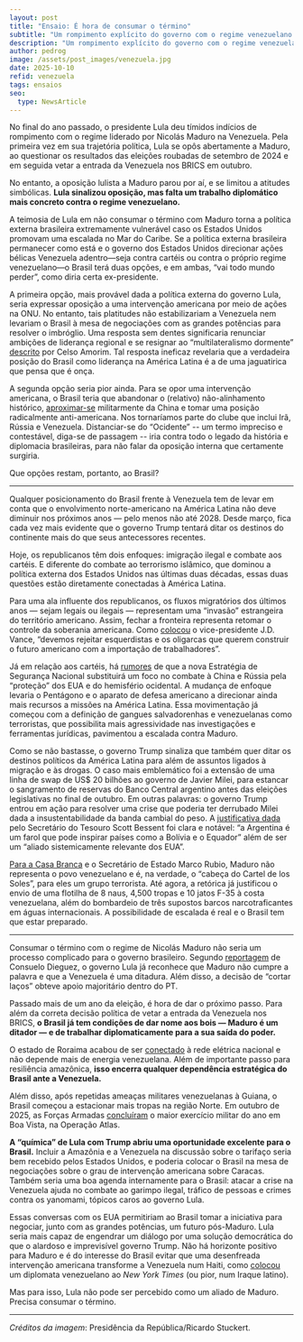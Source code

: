 ```yaml
---
layout: post
title: "Ensaio: É hora de consumar o término"
subtitle: "Um rompimento explícito do governo com o regime venezuelano evitaria uma crise futura perigosa"
description: "Um rompimento explícito do governo com o regime venezuelano evitaria uma crise futura perigosa"
author: pedrog
image: /assets/post_images/venezuela.jpg
date: 2025-10-10
refid: venezuela
tags: ensaios
seo:
  type: NewsArticle
---
```


No final do ano passado, o presidente Lula deu tímidos indícios de rompimento
com o regime liderado por Nicolás Maduro na Venezuela. Pela primeira vez em sua
trajetória política, Lula se opôs abertamente a Maduro, ao questionar os
resultados das eleições roubadas de setembro de 2024 e em seguida vetar a
entrada da Venezuela nos BRICS em outubro.

No entanto, a oposição lulista a Maduro parou por aí, e se limitou a atitudes
simbólicas. **Lula sinalizou oposição, mas falta um trabalho diplomático mais
concreto contra o regime venezuelano.**

A teimosia de Lula em não consumar o término com Maduro torna a política
externa brasileira extremamente vulnerável caso os Estados Unidos promovam uma
escalada no Mar do Caribe. Se a política externa brasileira permanecer como está e
o governo dos Estados Unidos direcionar ações bélicas Venezuela adentro—seja
contra cartéis ou contra o próprio regime venezuelano—o Brasil terá duas
opções, e em ambas, “vai todo mundo perder”, como diria certa ex-presidente.

A primeira opção, mais provável dada a política externa do governo Lula, seria
expressar oposição a uma intervenção americana por meio de ações na ONU. No
entanto, tais platitudes não estabilizariam a Venezuela nem levariam o Brasil à
mesa de negociações com as grandes potências para resolver o imbróglio. Uma
resposta sem dentes significaria renunciar ambições de liderança regional e se
resignar ao “multilateralismo dormente”
[descrito](https://www.globaltimes.cn/page/202509/1342966.shtml) por Celso
Amorim. Tal resposta ineficaz revelaria que a verdadeira posição do Brasil como
liderança na América Latina é a de uma jaguatirica que pensa que é onça.

A segunda opção seria pior ainda. Para se opor uma intervenção americana, o
Brasil teria que abandonar o (relativo) não-alinhamento histórico,
[aproximar-se](https://oglobo.globo.com/mundo/noticia/2025/09/04/celso-amorim-estamos-abertos-a-cooperacao-militar-com-a-china.ghtml)
militarmente da China e tomar uma posição radicalmente anti-americana. Nos
tornaríamos parte do clube que inclui Irã, Rússia e Venezuela. Distanciar-se do
“Ocidente” -- um termo impreciso e contestável, diga-se de passagem -- iria
contra todo o legado da história e diplomacia brasileiras, para não falar da
oposição interna que certamente surgiria.

Que opções restam, portanto, ao Brasil?

---

Qualquer posicionamento do Brasil frente à Venezuela tem de levar em conta que
o envolvimento norte-americano na América Latina não deve diminuir nos próximos
anos — pelo menos não até 2028. Desde março, fica cada vez mais evidente que o
governo Trump tentará ditar os destinos do continente mais do que seus
antecessores recentes.

Hoje, os republicanos têm dois enfoques: imigração ilegal e combate aos
cartéis. E diferente do combate ao terrorismo islâmico, que dominou a política
externa dos Estados Unidos nas últimas duas décadas, essas duas questões estão
diretamente conectadas à América Latina.

Para uma ala influente dos republicanos, os fluxos migratórios dos últimos anos
— sejam legais ou ilegais — representam uma “invasão” estrangeira do território
americano. Assim, fechar a fronteira representa retomar o controle da soberania
americana. Como [colocou](https://youtu.be/6mHrEx0pNIM?si=JTq5HXQwbBYLBekJ) o
vice-presidente J.D. Vance, “devemos rejeitar esquerdistas e os oligarcas que
querem construir o futuro americano com a importação de trabalhadores”.

Já em relação aos cartéis, há
[rumores](https://www.politico.com/news/2025/09/05/pentagon-national-defense-strategy-china-homeland-western-hemisphere-00546310)
de que a nova Estratégia de Segurança Nacional substituirá um foco no combate à
China e Rússia pela “proteção” dos EUA e do hemisfério ocidental. A mudança de
enfoque levaria o Pentágono e o aparato de defesa americano a direcionar ainda
mais recursos a missões na América Latina. Essa movimentação já começou com a
definição de gangues salvadorenhas e venezuelanas como terroristas, que
possibilita mais agressividade nas investigações e ferramentas jurídicas,
pavimentou a escalada contra Maduro.

Como se não bastasse, o governo Trump sinaliza que também quer ditar os
destinos políticos da América Latina para além de assuntos ligados à migração e
às drogas. O caso mais emblemático foi a extensão de uma linha de swap de US$
20 bilhões ao governo de Javier Milei, para estancar o sangramento de reservas
do Banco Central argentino antes das eleições legislativas no final de outubro.
Em outras palavras: o governo Trump entrou em ação para resolver uma crise que
poderia ter derrubado Milei dada a insustentabilidade da banda cambial do peso.
A [justificativa
dada](https://buenosairesherald.com/world/international-relations/scott-bessent-us-giving-argentina-a-swap-line-not-putting-money-in)
pelo Secretário do Tesouro Scott Bessent foi clara e notável: “a Argentina é um
farol que pode inspirar países como a Bolívia e o Equador” além de ser um
“aliado sistemicamente relevante dos EUA”.

[Para a Casa Branca](https://x.com/SecRubio/status/1949424526401692094) e o
Secretário de Estado Marco Rubio, Maduro não representa o povo venezuelano e é,
na verdade, o “cabeça do Cartel de los Soles”, para eles um grupo terrorista.
Até agora, a retórica já justificou o envio de uma flotilha de 8 naus, 4,500
tropas e 10 jatos F-35 à costa venezuelana, além do bombardeio de três supostos
barcos narcotraficantes em águas internacionais. A possibilidade de escalada é real e o Brasil tem que estar preparado.

---

Consumar o término com o regime de Nicolás Maduro não seria um processo
complicado para o governo brasileiro. Segundo
[reportagem](https://piaui.folha.uol.com.br/materia/como-o-governo-lula-mudou-de-rota-na-sua-relacao-com-nicolas-maduro/)
de Consuelo Dieguez, o governo Lula já reconhece que Maduro não cumpre a
palavra e que a Venezuela é uma ditadura. Além disso, a decisão de “cortar
laços” obteve apoio majoritário	 dentro do PT.

Passado mais de um ano da eleição, é hora de dar o próximo passo. Para além da
correta decisão política de vetar a entrada da Venezuela nos BRICS, **o Brasil
já tem condições de dar nome aos bois — Maduro é um ditador — e de trabalhar
diplomaticamente para a sua saída do poder.**

O estado de Roraima acabou de ser
[conectado](https://g1.globo.com/rr/roraima/noticia/2025/09/10/linhao-de-tucurui-presidente-lula-inicia-conexao-de-roraima-ao-sistema-eletrico-nacional.ghtml)
à rede elétrica nacional e não depende mais de energia venezuelana. Além de
importante passo para resiliência amazônica, **isso encerra qualquer
dependência estratégica do Brasil ante a Venezuela.**

Além disso, após repetidas ameaças militares venezuelanas à Guiana, o Brasil
começou a estacionar mais tropas na região Norte. Em outubro de 2025, as Forças
Armadas
[concluíram](https://www.eb.mil.br/web/noticias/w/-forca-terrestre-componente-apresenta-poder-de-combate-na-operacao-atlas)
o maior exercício militar do ano em Boa Vista, na Operação Atlas.

**A “química” de Lula com Trump abriu uma oportunidade excelente para o
Brasil.** Incluir a Amazônia e a Venezuela na discussão sobre o tarifaço seria
bem recebido pelos Estados Unidos, e poderia colocar o Brasil na mesa de
negociações sobre o grau de intervenção americana sobre Caracas. Também seria
uma boa agenda internamente para o Brasil: atacar a crise na Venezuela ajuda no
combate ao garimpo ilegal, tráfico de pessoas e crimes contra os yanomami,
tópicos caros ao governo Lula.

Essas conversas com os EUA permitiriam ao Brasil tomar a iniciativa para
negociar, junto com as grandes potências, um futuro pós-Maduro. Lula seria mais
capaz de engendrar um diálogo por uma solução democrática do que o alardoso e
imprevisível governo Trump. Não há horizonte positivo para Maduro e é do
interesse do Brasil evitar que uma desenfreada intervenção americana transforme
a Venezuela num Haiti, como
[colocou](https://www.nytimes.com/2025/09/28/world/venezuela-trump-comey-russia-ukraine-drones.html?smid=url-share)
um diplomata venezuelano ao *New York Times* (ou pior, num Iraque latino).

Mas para isso, Lula não pode ser percebido como um aliado de Maduro. Precisa
consumar o término.

---

_Créditos da imagem_: Presidência da República/Ricardo Stuckert.

